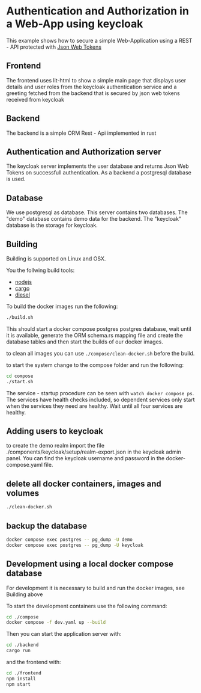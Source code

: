 # Authentication and Authorization in a Web-App using keycloak

This example shows how to secure a simple Web-Application using a REST - API protected with [Json Web Tokens](https://jwt.io/)


## Frontend

The frontend uses lit-html to show a simple main page that displays user details and user roles from the keycloak authentication service and a greeting fetched from the backend that is secured by json web tokens received from keycloak

## Backend

The backend is a simple ORM Rest - Api implemented in rust

## Authentication and Authorization server

The keycloak server implements the user database and returns Json Web Tokens on successfull authentication. As a backend a postgresql database is used.

## Database

We use postgresql as database. This server contains two databases. The "demo" database contains demo data for the backend. The "keycloak" database is the storage for keycloak.


## Building

Building is supported on Linux and OSX.

You the follwing build tools:
- [nodejs](https://nodejs.org/)
- [cargo](https://doc.rust-lang.org/stable/cargo/index.html)
- [diesel](https://diesel.rs/)


To build the docker images run the following:
```bash
./build.sh
```
This should start a docker compose postgres postgres database, wait until it is available, 
generate the ORM schema.rs mapping file and create the database tables and then start the builds of our docker images.

to clean all images you can use ```./compose/clean-docker.sh``` before the build.

to start the system change to the compose folder and run the following:
```bash
cd compose
./start.sh
```
The service - startup procedure can be seen with ```watch docker compose ps```.
The services have health checks included, so dependent services only start when the services they need are healthy. Wait until all four services are healthy.

## Adding users to keycloak

to create the demo realm import the file ./components/keycloak/setup/realm-export.json in the keycloak admin panel. You can find the keycloak username and password in the docker-compose.yaml file.

## delete all docker containers, images and volumes

```bash
./clean-docker.sh
```

## backup the database

```bash
docker compose exec postgres -- pg_dump -U demo
docker compose exec postgres -- pg_dump -U keycloak
```

## Development using a local docker compose database

For development it is necessary to build and run the docker images, see Building above


To start the development containers use the following command:
```bash
cd ./compose
docker compose -f dev.yaml up --build
```

Then you can start the application server with:
```bash
cd ./backend
cargo run
```
and the frontend with:

```bash
cd ./frontend
npm install
npm start
```




